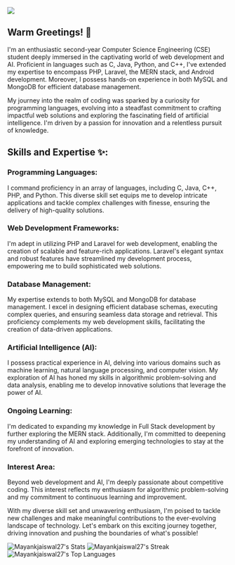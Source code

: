 ![](https://komarev.com/ghpvc/?username=mayankjaiswal27)
## Warm Greetings! 👋

I'm an enthusiastic second-year Computer Science Engineering (CSE) student deeply immersed in the captivating world of web development and AI. Proficient in languages such as C, Java, Python, and C++, I've extended my expertise to encompass PHP, Laravel, the MERN stack, and Android development. Moreover, I possess hands-on experience in both MySQL and MongoDB for efficient database management.

My journey into the realm of coding was sparked by a curiosity for programming languages, evolving into a steadfast commitment to crafting impactful web solutions and exploring the fascinating field of artificial intelligence. I'm driven by a passion for innovation and a relentless pursuit of knowledge.

## Skills and Expertise ✨:

### Programming Languages: 
I command proficiency in an array of languages, including C, Java, C++, PHP, and Python. This diverse skill set equips me to develop intricate applications and tackle complex challenges with finesse, ensuring the delivery of high-quality solutions.

### Web Development Frameworks:
I'm adept in utilizing PHP and Laravel for web development, enabling the creation of scalable and feature-rich applications. Laravel's elegant syntax and robust features have streamlined my development process, empowering me to build sophisticated web solutions.

### Database Management:
My expertise extends to both MySQL and MongoDB for database management. I excel in designing efficient database schemas, executing complex queries, and ensuring seamless data storage and retrieval. This proficiency complements my web development skills, facilitating the creation of data-driven applications.

### Artificial Intelligence (AI):
I possess practical experience in AI, delving into various domains such as machine learning, natural language processing, and computer vision. My exploration of AI has honed my skills in algorithmic problem-solving and data analysis, enabling me to develop innovative solutions that leverage the power of AI.

### Ongoing Learning: 
I'm dedicated to expanding my knowledge in Full Stack development by further exploring the MERN stack. Additionally, I'm committed to deepening my understanding of AI and exploring emerging technologies to stay at the forefront of innovation.

### Interest Area:  
Beyond web development and AI, I'm deeply passionate about competitive coding. This interest reflects my enthusiasm for algorithmic problem-solving and my commitment to continuous learning and improvement.

With my diverse skill set and unwavering enthusiasm, I'm poised to tackle new challenges and make meaningful contributions to the ever-evolving landscape of technology. Let's embark on this exciting journey together, driving innovation and pushing the boundaries of what's possible!

![Mayankjaiswal27's Stats](https://github-readme-stats.vercel.app/api?username=Mayankjaiswal27&theme=highcontrast&show_icons=true&hide_border=true&count_private=true)
 ![Mayankjaiswal27's Streak](https://github-readme-streak-stats.herokuapp.com/?user=Mayankjaiswal27&theme=highcontrast&hide_border=true)
 ![Mayankjaiswal27's Top Languages](https://github-readme-stats.vercel.app/api/top-langs/?username=Mayankjaiswal27&theme=highcontrast&show_icons=true&hide_border=true&layout=compact)

